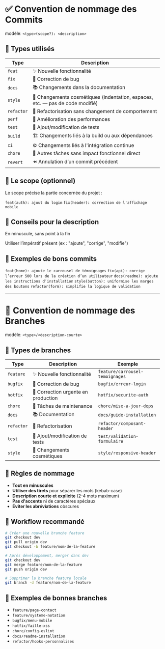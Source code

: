 # ✅ Convention de nommage des Commits

modèle: `<type>(scope?): <description>`

## 🔹 Types utilisés

| Type       | Description                                                                   |
| ---------- | ----------------------------------------------------------------------------- |
| `feat`     | ✨ Nouvelle fonctionnalité                                                    |
| `fix`      | 🐛 Correction de bug                                                          |
| `docs`     | 📚 Changements dans la documentation                                          |
| `style`    | 💄 Changements cosmétiques (indentation, espaces, etc. — pas de code modifié) |
| `refactor` | 🔧 Refactorisation sans changement de comportement                            |
| `perf`     | 🚀 Amélioration des performances                                              |
| `test`     | 🧪 Ajout/modification de tests                                                |
| `build`    | 🏗️ Changements liés à la build ou aux dépendances                             |
| `ci`       | ⚙️ Changements liés à l'intégration continue                                  |
| `chore`    | 🔩 Autres tâches sans impact fonctionnel direct                               |
| `revert`   | ⏪ Annulation d’un commit précédent                                           |

## 🔹 Le scope (optionnel)

Le scope précise la partie concernée du projet :

`feat(auth): ajout du login`
`fix(header): correction de l'affichage mobile`

## 🔹 Conseils pour la description

En minuscule, sans point à la fin

Utiliser l’impératif présent (ex : "ajoute", "corrige", "modifie")

## 🔹 Exemples de bons commits

`feat(home): ajoute le carrousel de témoignages`
`fix(api): corrige l’erreur 500 lors de la création d’un utilisateur`
`docs(readme): ajoute les instructions d’installation`
`style(button): uniformise les marges des boutons`
`refactor(form): simplifie la logique de validation`

---

# 🌿 Convention de nommage des Branches

modèle: `<type>/<description-courte>`

## 🔹 Types de branches

| Type       | Description                         | Exemple                         |
| ---------- | ----------------------------------- | ------------------------------- |
| `feature`  | ✨ Nouvelle fonctionnalité          | `feature/carrousel-temoignages` |
| `bugfix`   | 🐛 Correction de bug                | `bugfix/erreur-login`           |
| `hotfix`   | 🚨 Correction urgente en production | `hotfix/securite-auth`          |
| `chore`    | 🔩 Tâches de maintenance            | `chore/mise-a-jour-deps`        |
| `docs`     | 📚 Documentation                    | `docs/guide-installation`       |
| `refactor` | 🔧 Refactorisation                  | `refactor/composant-header`     |
| `test`     | 🧪 Ajout/modification de tests      | `test/validation-formulaire`    |
| `style`    | 💄 Changements cosmétiques          | `style/responsive-header`       |

## 🔹 Règles de nommage

- **Tout en minuscules**
- **Utiliser des tirets** pour séparer les mots (kebab-case)
- **Description courte et explicite** (2-4 mots maximum)
- **Pas d'accents** ni de caractères spéciaux
- **Éviter les abréviations** obscures

## 🔹 Workflow recommandé

```bash
# Créer une nouvelle branche feature
git checkout dev
git pull origin dev
git checkout -b feature/nom-de-la-feature

# Après développement, merger dans dev
git checkout dev
git merge feature/nom-de-la-feature
git push origin dev

# Supprimer la branche feature locale
git branch -d feature/nom-de-la-feature
```

## 🔹 Exemples de bonnes branches

- `feature/page-contact`
- `feature/systeme-notation`
- `bugfix/menu-mobile`
- `hotfix/faille-xss`
- `chore/config-eslint`
- `docs/readme-installation`
- `refactor/hooks-personnalises`
